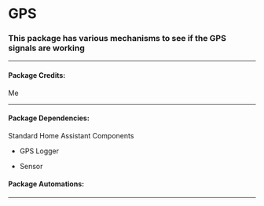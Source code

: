 # GPS

### This package has various mechanisms to see if the GPS signals are working

<hr --- </hr> 

<h4 align="left">Package Credits:</h4>

Me

<hr --- </hr>

<h4 align="left">Package Dependencies:</h4>

Standard Home Assistant Components

* GPS Logger

* Sensor

<h4 align="left">Package Automations:</h4>

<hr --- </hr>